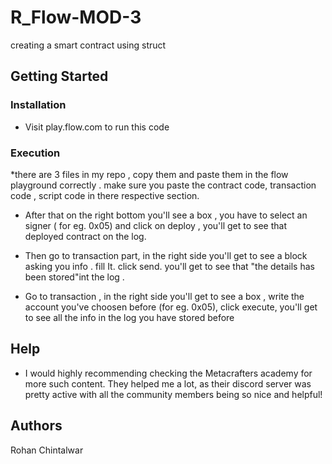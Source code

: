 # R_Flow-MOD-3

creating a smart contract using struct 

## Getting Started

### Installation

* Visit play.flow.com to run this code

### Execution

*there are 3 files in my repo , copy them and paste them in the flow playground correctly . make sure you paste the contract code, transaction code , script code in there respective section.

* After that on the right bottom you'll see a box , you have to select an signer ( for eg. 0x05) and click on deploy , you'll get to see that deployed contract on the log.

* Then go to transaction part, in the right side you'll get to see a block asking you info . fill It. click send. you'll get to see that "the details has been stored"int the log .

* Go to transaction , in the right side you'll get to see a box , write the account you've choosen before (for eg. 0x05), click execute, you'll get to see all the info in the log you have stored before

## Help
* I would highly recommending checking the Metacrafters academy for more such content. They helped me a lot, as their discord server was pretty active with all the community members being so nice and helpful!

## Authors 
Rohan Chintalwar
